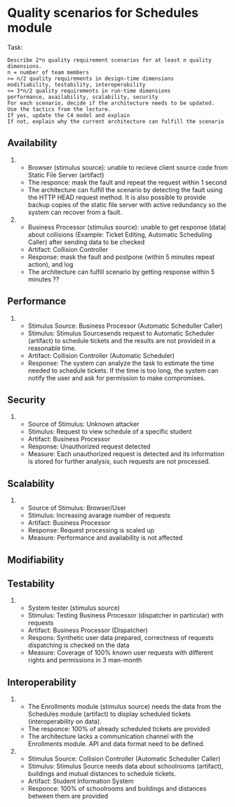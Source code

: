 # Quality scenarios for Schedules module

Task:
```
Describe 2*n quality requirement scenarios for at least n quality dimensions.
n = number of team members
>= n/2 quality requirements in design-time dimensions
modifiability, testability, interoperability
<= 3*n/2 quality requirements in run-time dimensions
performance, availability, scalability, security
For each scenario, decide if the architecture needs to be updated.
Use the tactics from the lecture.
If yes, update the C4 model and explain
If not, explain why the current architecture can fulfill the scenario
```
## Availability
1.  - Browser (stimulus source): unable to recieve client source code from Static File Server (artifact)
    - The responce: mask the fault and repeat the request within 1 second
    - The architecture can fulfill the scenario by detecting the fault using the HTTP HEAD request method. It is also possible to provide backup copies of the static file server with active redundancy so the system can recover from a fault.

2.   - Business Processor (stimulus source): unable to get response (data) about collisions (Example: Ticket Editing, Automatic Scheduling Caller) after sending data to be checked
     - Artifact: Collision Controller
     - Response: mask the fault and postpone (within 5 minutes repeat action), and log
     - The architecture can fulfill scenario by getting response within 5 minutes ??
   
  
## Performance
1.   - Stimulus Source: Business Processor (Automatic Scheduller Caller)
     - Stimulus: Stimulus Sourcesends request to Automatic Scheduler (artifact) to schedule tickets and the results are not provided in a reasonable time.
     - Artifact: Collision Controller (Automatic Scheduler)
     - Response: The system can analyze the task to estimate the time needed to schedule tickets. If the time is too long, the system can notify the user and ask for permission to make compromises.

## Security
1.    - Source of Stimulus: Unknown attacker
      - Stimulus: Request to view schedule of a specific student
      - Artifact: Business Processor
      - Response: Unauthorized request detected
      - Measure: Each unauthorized request is detected and its information is stored for further analysis, such requests are not processed.

## Scalability
1.    - Source of Stimulus: Browser/User
      - Stimulus: Increasing avarage number of requests
      - Artifact: Business Processor
      - Response: Request processing is scaled up
      - Measure: Performance and availability is not affected

## Modifiability
## Testability
1.   - System tester (stimulus source)
     - Stimulus: Testing Business Processor (dispatcher in particular) with requests
     - Artifact: Business Processor (Dispatcher)
     - Respons: Synthetic user data prepared, correctness of requests dispatching is checked on the data
     - Measure: Coverage of 100% known user requests with different rights and permissions in 3 man-month
  
## Interoperability
1.   - The Enrollments module (stimulus source) needs the data from the Schedules module (artifact) to display scheduled tickets (interoperability on data).
     - The responce: 100% of already scheduled tickets are provided
     - The architecture lacks a communication channel with the Enrollments module. API and data format need to be defined.

2.   - Stimulus Source: Collision Controller (Automatic Scheduller Caller)
     - Stimulus: Stimulus Source needs data about schoolrooms (artifact), buildings and mutual distances to schedule tickets.
     - Artifact: Student Information System
     - Responce: 100% of schoolrooms and buildings and distances between them are provided
 

  

